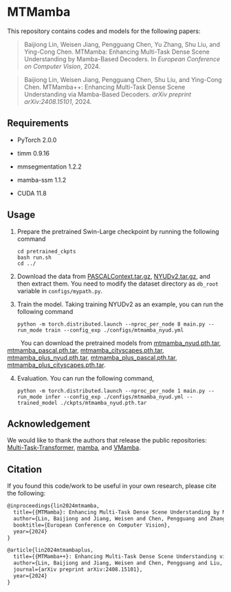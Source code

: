 # MTMamba

This repository contains codes and models for the following papers:

> Baijiong Lin, Weisen Jiang, Pengguang Chen, Yu Zhang, Shu Liu, and Ying-Cong Chen. MTMamba: Enhancing Multi-Task Dense Scene Understanding by Mamba-Based Decoders. In *European Conference on Computer Vision*, 2024.

> Baijiong Lin, Weisen Jiang, Pengguang Chen, Shu Liu, and Ying-Cong Chen. MTMamba++: Enhancing Multi-Task Dense Scene Understanding via Mamba-Based Decoders. *arXiv preprint arXiv:2408.15101*, 2024.

## Requirements

- PyTorch 2.0.0

- timm 0.9.16

- mmsegmentation 1.2.2

- mamba-ssm 1.1.2

- CUDA 11.8
  
  

## Usage

1. Prepare the pretrained Swin-Large checkpoint by running the following command
   
   ```shell
   cd pretrained_ckpts
   bash run.sh
   cd ../
   ```

2. Download the data from [PASCALContext.tar.gz](https://hkustconnect-my.sharepoint.com/:u:/g/personal/hyeae_connect_ust_hk/ER57KyZdEdxPtgMCai7ioV0BXCmAhYzwFftCwkTiMmuM7w?e=2Ex4ab), [NYUDv2.tar.gz](https://hkustconnect-my.sharepoint.com/:u:/g/personal/hyeae_connect_ust_hk/EZ-2tWIDYSFKk7SCcHRimskBhgecungms4WFa_L-255GrQ?e=6jAt4c), and then extract them. You need to modify the dataset directory as ```db_root``` variable in ```configs/mypath.py```.

3. Train the model. Taking training NYUDv2 as an example, you can run the following command
   
   ```shell
   python -m torch.distributed.launch --nproc_per_node 8 main.py --run_mode train --config_exp ./configs/mtmamba_nyud.yml 
   ```

        You can download the pretrained models from [mtmamba_nyud.pth.tar](https://hkustgz-my.sharepoint.com/:u:/g/personal/blin241_connect_hkust-gz_edu_cn/EdP6lzTOEIRLggFVLlbzPWUBZrsRPoEkdtNpYjm_H2K54A?e=IwsaaG), [mtmamba_pascal.pth.tar](https://hkustgz-my.sharepoint.com/:u:/g/personal/blin241_connect_hkust-gz_edu_cn/ET0zoRo2mq9OoYJlHZZy2eQB5lh6W-yayKzih6ejwD7awQ?e=DUZFGE), [mtmamba_cityscapes.pth.tar](https://hkustgz-my.sharepoint.com/:u:/g/personal/blin241_connect_hkust-gz_edu_cn/EVfY4W2qn85Ihe8rANBiKisBM0xxGn4OnmuOjRJ9FWNGeA?e=TsyE5B), [mtmamba_plus_nyud.pth.tar](https://hkustgz-my.sharepoint.com/:u:/g/personal/blin241_connect_hkust-gz_edu_cn/Ecjm9MJ5SwBGlPfg4YAxGGABagrzm81LM_TI3h6jADkpvA?e=KePvfD), [mtmamba_plus_pascal.pth.tar](https://hkustgz-my.sharepoint.com/:u:/g/personal/blin241_connect_hkust-gz_edu_cn/EaVpHcqrNihIsfyMeyPR614BpzSrk2ubRSIdBUHLcwZTjA?e=DpRajc), [mtmamba_plus_cityscapes.pth.tar](https://hkustgz-my.sharepoint.com/:u:/g/personal/blin241_connect_hkust-gz_edu_cn/EZHHVmXbGChFsvyorMKOvncBNBMnObBf7HAEW3gfepZMXw?e=mbX3Lk).

4. Evaluation. You can run the following command,
   
   ```shell
   python -m torch.distributed.launch --nproc_per_node 1 main.py --run_mode infer --config_exp ./configs/mtmamba_nyud.yml --trained_model ./ckpts/mtmamba_nyud.pth.tar
   ```

Acknowledgement
---------------

We would like to thank the authors that release the public repositories: [Multi-Task-Transformer](https://github.com/prismformore/Multi-Task-Transformer), [mamba](https://github.com/state-spaces/mamba), and [VMamba](https://github.com/MzeroMiko/VMamba).



## Citation

If you found this code/work to be useful in your own research, please cite the following:

```latex
@inproceedings{lin2024mtmamba,
  title={{MTMamba}: Enhancing Multi-Task Dense Scene Understanding by Mamba-Based Decoders},
  author={Lin, Baijiong and Jiang, Weisen and Chen, Pengguang and Zhang, Yu and Liu, Shu and Chen, Ying-Cong},
  booktitle={European Conference on Computer Vision},
  year={2024}
}

@article{lin2024mtmambaplus,
  title={{MTMamba++}: Enhancing Multi-Task Dense Scene Understanding via Mamba-Based Decoders},
  author={Lin, Baijiong and Jiang, Weisen and Chen, Pengguang and Liu, Shu and Chen, Ying-Cong},
  journal={arXiv preprint arXiv:2408.15101},
  year={2024}
}
```
